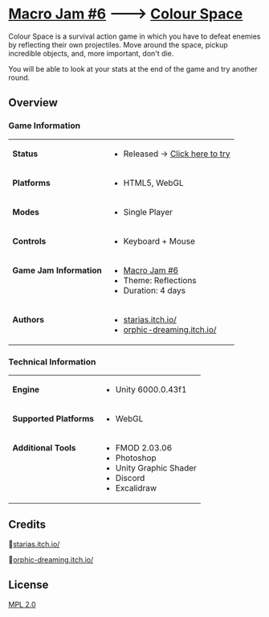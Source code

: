 # [Macro Jam #6](https://itch.io/jam/macro-jam-06/entries) ---> [Colour Space](https://orphic-dreaming.itch.io/colour-space) 
Colour Space is a survival action game in which you have to defeat enemies by reflecting their own projectiles.
Move around the space, pickup incredible objects, and, more important, don't die.

You will be able to look at your stats at the end of the game and try another round.

## Overview

### Game Information

<table>
    <tbody style="text-align:center;">
        <tr>
            <td valign="top" style="text-align:left;">
                <p style="max-width:100%;"><b>Status</b></p>
            </td>
            <td style="text-align:left;">
                <ul>
                    <li>Released -> <a href="https://orphic-dreaming.itch.io/colour-space" target="_blank">Click here to try</a>
                </ul>
            </td>
            <tr>
                <td valign="top" style="text-align:left;">
                <p style="max-width:100%;"><b>Platforms</b></p>
                </td>
                <td style="text-align:left;">
                    <ul>
                        <li>HTML5, WebGL</li>
                    </ul>
                </td>
            </tr>
            <tr>
                <td valign="top" style="text-align:left;">
                <p style="max-width:100%;"><b>Modes</b></p>
                </td>
                <td style="text-align:left;">
                    <ul>
                        <li>Single Player</li>
                    </ul>
                </td>
            </tr>
            <tr>
                <td valign="top" style="text-align:left;">
                <p style="max-width:100%;"><b>Controls</b></p>
                </td>
                <td style="text-align:left;">
                    <ul>
                        <li>Keyboard + Mouse</li>
                    </ul>
                </td>
            </tr>
            <tr>
                <td valign="top" style="text-align:left;">
                <p style="max-width:100%;"><b>Game Jam Information</b></p>
                </td>
                <td style="text-align:left;">
                    <ul>
                        <li><a href="https://itch.io/jam/macro-jam-06/entries">Macro Jam #6</a></li>
                        <li>Theme: Reflections</li>
                        <li>Duration: 4 days</li>
                    </ul>
                </td>
            </tr>
            <tr>
                <td valign="top" style="text-align:left;">
                <p style="max-width:100%;"><b>Authors</b></p>
                </td>
                <td style="text-align:left;">
                    <ul>
                        <li><a href="https://starias.itch.io/" target="_blank">starias.itch.io/</a></li>
                        <li><a href="https://orphic-dreaming.itch.io" target="_blank">orphic-dreaming.itch.io/</a></li>
                    </ul>
                </td>
            </tr>
        </tr>
    </tbody>
</table>

### Technical Information

<table>
    <tbody style="text-align:center;">
        <tr>
            <td valign="top" style="text-align:left;">
                <p style="max-width:100%;"><b>Engine</b></p>
            </td>
            <td style="text-align:left;">
                <ul>
                    <li>Unity 6000.0.43f1</li>
                </ul>
            </td>
            <tr>
                <td valign="top" style="text-align:left;">
                <p style="max-width:100%;"><b>Supported Platforms</b></p>
                </td>
                <td style="text-align:left;">
                    <ul>
                        <li>WebGL</li>
                    </ul>
                </td>
            </tr>
            <tr>
                <td valign="top" style="text-align:left;">
                <p style="max-width:100%;"><b>Additional Tools</b></p>
                </td>
                <td style="text-align:left;">
                    <ul>
                        <li>FMOD 2.03.06</li>
                        <li>Photoshop</li>
                        <li>Unity Graphic Shader</li>
                        <li>Discord</li>
                        <li>Excalidraw</li>
                    </ul>
                </td>
            </tr>
        </tr>
    </tbody>
</table>


## Credits

🔸<a href="https://starias.itch.io/" target="_blank">starias.itch.io/</a>

🔸<a href="orphic-dreaming.itch.io" target="_blank">orphic-dreaming.itch.io/</a>
## License
[MPL 2.0](LICENSE)
